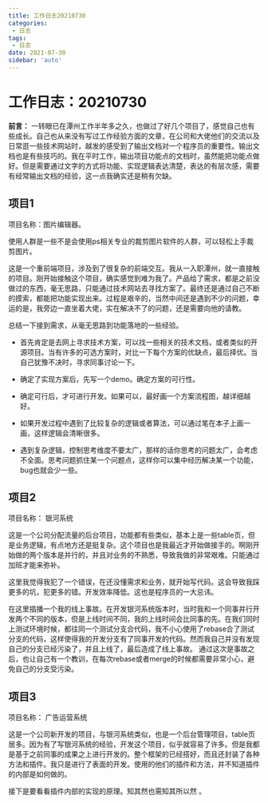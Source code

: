 ```yaml
---
title: 工作日志20210730
categories: 
 - 日志
tags:
 - 日志
date: 2021-07-30
sidebar: 'auto'
---
```


# 工作日志：20210730

**前言：** 一转眼已在潭州工作半年多之久，也做过了好几个项目了，感觉自己也有些成长。自己也从来没有写过工作经验方面的文章，在公司和大佬他们的交流以及日常逛一些技术网站时，越发的感受到了输出文档对一个程序员的重要性。输出文档也是有些技巧的。我在平时工作，输出项目功能点的文档时，虽然能把功能点做好。但是需要通过文字的方式将功能、实现逻辑表达清楚，表达的有层次感，需要有经常输出文档的经验，这一点我确实还是稍有欠缺。

## 项目1

项目名称：图片编辑器。

使用人群是一些不是会使用ps相关专业的裁剪图片软件的人群，可以轻松上手裁剪图片。

这是一个重前端项目，涉及到了很复杂的前端交互。我从一入职潭州，就一直接触的项目。刚开始接触这个项目，确实感觉到难为我了。产品给了需求，都是之前没做过的东西，毫无思路，只能通过技术网站去寻找方案了。最终还是通过自己不断的摸索，都能把功能实现出来。过程是艰辛的，当然中间还是遇到不少的问题，幸运的是，我旁边一直坐着大佬，实在解决不了的问题，还是需要向他的请教。

总结一下接到需求，从毫无思路到功能落地的一些经验。

- 首先肯定是去网上寻求技术方案，可以找一些相关的技术文档，或者类似的开源项目。当有许多的可选方案时，对比一下每个方案的优缺点，最后择优。当自己犹豫不决时，寻求同事讨论一下。

- 确定了实现方案后，先写一个demo。确定方案的可行性。
- 确定可行后，才可进行开发。如果可以，最好画一个方案流程图，越详细越好。
- 如果开发过程中遇到了比较复杂的逻辑或者算法，可以通过笔在本子上画一画，这样逻辑会清晰很多。
- 遇到复杂逻辑，控制思考维度不要太广，那样的话你思考的问题太广，会考虑不全面。思考问题抓住某一个问题点，这样你可以集中经历解决某一个功能，bug也就会少一些。



## 项目2

项目名称： 银河系统

这是一个公司分配流量的后台项目，功能都有些类似，基本上是一些table页，但是业务逻辑，有点地方还是挺复杂。这个项目也是我最近才开始做接手的。啊刚开始做的两个版本是并行的，并且对业务的不熟悉，导致我做的非常艰难。只能通过加班才能来弥补。                  

这里我觉得我犯了一个错误，在还没懂需求和业务，就开始写代码。这会导致我踩更多的坑，犯更多的错。开发效率降低。这也是程序员的一大忌讳。

在这里插播一个我的线上事故。在开发银河系统版本时，当时我和一个同事并行开发两个不同的版本，但是上线时间不同，我的上线时间会比同事的先。在我们同时上测试环境时候，都往同一个测试分支合代码，我不小心使用了rebase合了测试分支的代码，这样使得我的开发分支有了同事开发的代码。然而我自己并没有发现自己的分支已经污染了，并且上线了，最后造成了线上事故。  通过这次是事故之后，也让自己有一个教训，在每次rebase或者merge的时候都需要非常小心，避免自己的分支受污染。



## 项目3

项目名称： 广告运营系统

这是一个公司新开发的项目，与银河系统类似，也是一个后台管理项目，table页居多。因为有了写银河系统的经验，开发这个项目，似乎就容易了许多。但是我都是基于之前同事的成果之上进行开发的。整个框架的已经搭好，而且还封装了各种方法和插件。我只是进行了表面的开发。使用的他们的插件和方法，并不知道插件的内部是如何做的。

接下是要看看插件内部的实现的原理。知其然也需知其所以然 。
